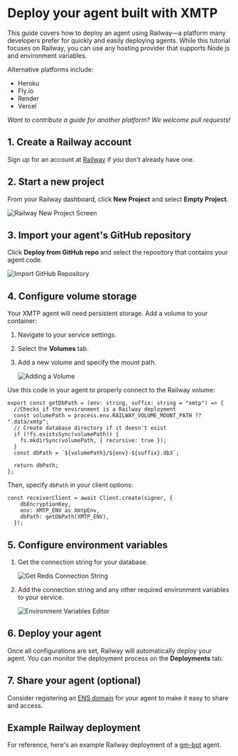 # Deploy your agent built with XMTP

This guide covers how to deploy an agent using Railway—a platform many developers prefer for quickly and easily deploying agents. While this tutorial focuses on Railway, you can use any hosting provider that supports Node.js and environment variables.

Alternative platforms include:
- Heroku
- Fly.io
- Render
- Vercel

_Want to contribute a guide for another platform? We welcome pull requests!_

## 1. Create a Railway account

Sign up for an account at [Railway](https://railway.app/) if you don't already have one.

## 2. Start a new project

From your Railway dashboard, click **New Project** and select **Empty Project**.

![Railway New Project Screen](https://github.com/user-attachments/assets/42016550-0ab5-4c6b-a644-39d27746916f)

## 3. Import your agent's GitHub repository

Click **Deploy from GitHub repo** and select the repository that contains your agent code.

![Import GitHub Repository](https://github.com/user-attachments/assets/88305e11-0e8a-4a92-9bbf-d9fece23b42f)

## 4. Configure volume storage

Your XMTP agent will need persistent storage. Add a volume to your container:

1. Navigate to your service settings.
2. Select the **Volumes** tab.
3. Add a new volume and specify the mount path.

   ![Adding a Volume](https://github.com/user-attachments/assets/85c45d1b-ee5b-469a-9c57-6e4a71c8bb92)

Use this code in your agent to properly connect to the Railway volume:

```tsx
export const getDbPath = (env: string, suffix: string = "xmtp") => {
  //Checks if the environment is a Railway deployment
  const volumePath = process.env.RAILWAY_VOLUME_MOUNT_PATH ?? ".data/xmtp";
  // Create database directory if it doesn't exist
  if (!fs.existsSync(volumePath)) {
    fs.mkdirSync(volumePath, { recursive: true });
  }
  const dbPath = `${volumePath}/${env}-${suffix}.db3`;

  return dbPath;
};
```

Then, specify `dbPath` in your client options:

```tsx
const receiverClient = await Client.create(signer, {
    dbEncryptionKey,
    env: XMTP_ENV as XmtpEnv,
    dbPath: getDbPath(XMTP_ENV),
  });
```

## 5. Configure environment variables

1. Get the connection string for your database.
   
   ![Get Redis Connection String](https://github.com/user-attachments/assets/0fbebe34-e09f-4bf7-bc8b-b43cbc2b7762)

2. Add the connection string and any other required environment variables to your service.
   
   ![Environment Variables Editor](https://github.com/user-attachments/assets/4393b179-227e-4c7c-8313-165f191356ff)

## 6. Deploy your agent

Once all configurations are set, Railway will automatically deploy your agent. You can monitor the deployment process on the **Deployments** tab.

## 7. Share your agent (optional)

Consider registering an [ENS domain](https://ens.domains/) for your agent to make it easy to share and access.

## Example Railway deployment

For reference, here's an example Railway deployment of a [gm-bot](https://railway.com/deploy/UCyz5b) agent.